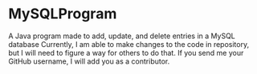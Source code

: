 # MySQLProgram
A Java program made to add, update, and delete entries in a MySQL database
Currently, I am able to make changes to the code in repository, but I will need to figure a way for others to do that.
If you send me your GitHub username, I will add you as a contributor.
